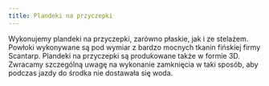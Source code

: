 ```yaml
---
title: Plandeki na przyczepki
---
```


Wykonujemy plandeki na przyczepki, zarówno płaskie, jak i ze stelażem. Powłoki
wykonywane są pod wymiar z bardzo mocnych tkanin fińskiej firmy Scantarp.
Plandeki na przyczepki są produkowane także w formie 3D. Zwracamy szczególną
uwagę na wykonanie zamknięcia w taki sposób, aby podczas jazdy do środka nie
dostawała się woda.
